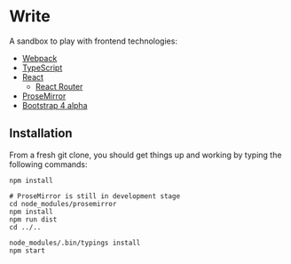 # Write

A sandbox to play with frontend technologies:

* [Webpack](https://webpack.github.io/)
* [TypeScript](https://www.typescriptlang.org/)
* [React](https://facebook.github.io/react/)
    - [React Router](https://github.com/reactjs/react-router)
* [ProseMirror](http://prosemirror.net/)
* [Bootstrap 4 alpha](http://blog.getbootstrap.com/2015/08/19/bootstrap-4-alpha/)

## Installation

From a fresh git clone, you should get things up and working by typing the following commands:

```
npm install

# ProseMirror is still in development stage
cd node_modules/prosemirror
npm install
npm run dist
cd ../..

node_modules/.bin/typings install
npm start
```
